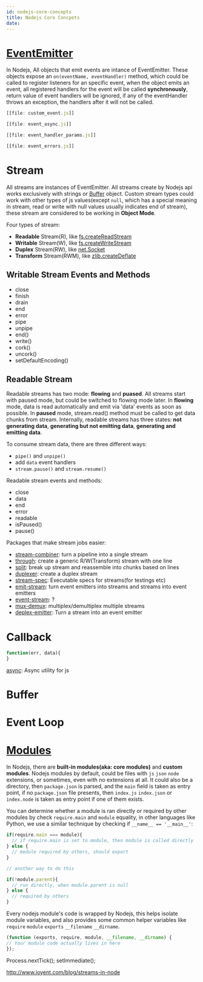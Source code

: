 ```yaml
---
id: nodejs-core-concepts
title: Nodejs Core Concpets
date:
---
```


[EventEmitter][]
================================================================================
In Nodejs, All objects that emit events are intance of EventEmitter. These objects expose an `on(eventName, eventHandler)` method, which could be called to register listeners for an specific event, when the object emits an event, all registered handlers for the event will be called **synchronously**, return value of event handlers will be ignored, if any of the eventHandler throws an exception, the handlers after it will not be called.

```js
[[file: custom_event.js]]
```

```js
[[file: event_async.js]]
```

```js
[[file: event_handler_params.js]]
```

```js
[[file: event_errors.js]]
```

Stream
================================================================================
All streams are instances of EventEmitter. All streams create by Nodejs api works exclusively with strings or [Buffer][] object. Custom stream types could work with other types of js values(except `null`, which has a special meaning in stream, read or write with null values usually indicates end of stream), these stream are considered to be working in **Object Mode**.

Four types of stream:
- **Readable** Stream(R), like [fs.createReadStream][]
- **Writable** Stream(W), like [fs.createWriteStream][]
- **Duplex** Stream(RW), like [net.Socket][]
- **Transform** Stream(RWM), like [zlib.createDeflate][]

Writable Stream Events and Methods
--------------------------------------------------------------------------------

- close
- finish
- drain
- end
- error
- pipe
- unpipe
- end()
- write()
- cork()
- uncork()
- setDefaultEncoding()

Readable Stream
--------------------------------------------------------------------------------
Readable streams has two mode: **flowing** and **puased**. All streams start with paused mode, but could be switched to flowing mode later. In **flowing** mode, data is read automatically and emit via 'data' events as soon as possible. In **paused** mode, stream.read() method must be called to get data chunks from stream. Internally, readable streams has three states: **not generating data**, **generating but not emitting data**, **generating and emitting data**.

To consume stream data, there are three different ways:
* `pipe()` and `unpipe()`
* add `data` event handlers
* `stream.pause()` and `stream.resume()`

Readable stream events and methods:
* close
* data
* end
* error
* readable
* isPaused()
* pause()

Packages that make stream jobs easier:
* [stream-combiner](https://github.com/dominictarr/stream-combiner): turn a pipeline into a single stream
* [through](https://github.com/dominictarr/through): create a generic R/W(Transform) stream with one line
* [split](https://github.com/dominictarr/split): break up stream and reassemble into chunks based on lines
* [duplexer](https://github.com/Raynos/duplexer): create a duplex stream
* [stream-spec](https://github.com/dominictarr/stream-spec): Executable specs for streams(for testings etc)
* [emit-stream](https://github.com/substack/emit-stream): turn event emitters into streams and streams into event emitters
* [event-stream](https://github.com/dominictarr/event-stream): ?
* [mux-demux](https://github.com/dominictarr/mux-demux): multiplex/demultiplex multiple streams
* [deplex-emitter](https://github.com/pgte/duplex-emitter): Turn a stream into an event emitter

Callback
================================================================================
```js
function(err, data){
}
```

[async](https://github.com/caolan/async): Async utility for js

Buffer
================================================================================

Event Loop
================================================================================

[Modules][]
================================================================================
In Nodejs, there are **built-in modules(aka: core modules)** and **custom modules**. Nodejs modules by default, could be files with `js` `json` `node` extensions, or sometimes, even with no extensions at all. It could also be a directory, then `package.json` is parsed, and the `main` field is taken as entry point, if no `package.json` file presents, then `index.js` `index.json` or `index.node` is taken as entry point if one of them exists.

You can determine whether a module is ran directly or required by other modules by check `require.main` and `module` equality, in other languages like Python, we use a similar technique by checking if `__name__ == '__main__'`:
```js
if(require.main === module){
  // if require.main is set to module, then module is called directly
} else {
  // module required by others, should export
}

// another way to do this

if(!module.parent){
  // run directly, when module.parent is null
} else {
  // required by others
}
```

Every nodejs module's code is wrapped by Nodejs, this helps isolate module variables, and also provides some common helper variables like `require` `module` `exports` `__filename` `__dirname`.
```js
(function (exports, require, module, __filename, __dirname) {
// Your module code actually lives in here
});
```

Process.nextTick();
setImmediate();

http://www.joyent.com/blog/streams-in-node

[EventEmitter]: https://nodejs.org/dist/latest-v7.x/docs/api/events.html#events_class_eventemitter
[Modules]: https://nodejs.org/dist/latest-v7.x/docs/api/modules.html
[Buffer]: https://nodejs.org/dist/latest-v7.x/docs/api/buffer.html
[net.Socket]: https://nodejs.org/dist/latest-v7.x/docs/api/net.html#net_class_net_socket
[fs.createReadStream]: https://nodejs.org/dist/latest-v7.x/docs/api/fs.html#fs_fs_createreadstream_path_options
[fs.createWriteStream]: https://nodejs.org/dist/latest-v7.x/docs/api/fs.html#fs_fs_createwritestream_path_options
[zlib.createDeflate]: https://nodejs.org/dist/latest-v7.x/docs/api/zlib.html#zlib_zlib_createdeflate_options
